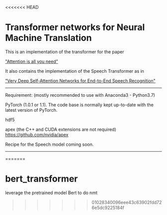 <<<<<<< HEAD
# Transformer networks for Neural Machine Translation

This is an implementation of the transformer for the paper

["Attention is all you need"](https://papers.nips.cc/paper/7181-attention-is-all-you-need.pdf)

It also contains the implementation of the Speech Transformer as in

["Very Deep Self-Attention Networks for End-to-End Speech Recognition"](https://arxiv.org/abs/1904.13377)

----------------------------
Requirement: (mostly recommended to use with Anaconda3 - Python3.7)

PyTorch (1.0.1 or 1.1). The code base is normally kept up-to-date with the latest version of PyTorch. 

hdf5 

apex (the C++ and CUDA extensions are not required) https://github.com/nvidia/apex

Recipe for the Speech model coming soon.

----------------------------

=======
# bert_transformer
leverage the pretrained model Bert to do nmt
>>>>>>> 01028340096eee43c63902fdd726e5dc9225184f
